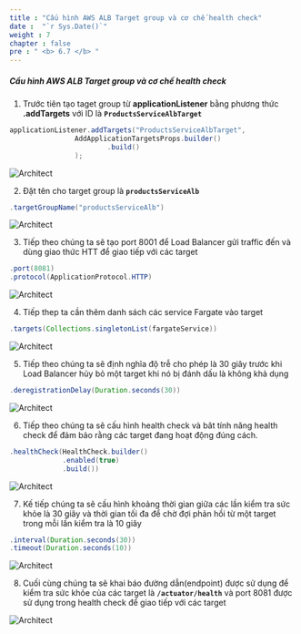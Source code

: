 ```yaml
---
title : "Cấu hình AWS ALB Target group và cơ chế health check"
date :  "`r Sys.Date()`" 
weight : 7
chapter : false
pre : " <b> 6.7 </b> "
---
```


##### Cầu hình AWS ALB Target group và cơ chế health check
1. Trước tiên tạo taget group từ **applicationListener** bằng phương thức **.addTargets** với ID là **```ProductsServiceAlbTarget```**

```java
applicationListener.addTargets("ProductsServiceAlbTarget",
                AddApplicationTargetsProps.builder()
                        .build()
                );
```
![Architect](/images/6/configTarget/01.png?featherlight=false&width=60pc)

2. Đặt tên cho target group là **```productsServiceAlb```**

```java
.targetGroupName("productsServiceAlb")
```
![Architect](/images/6/configTarget/02.png?featherlight=false&width=60pc)

3. Tiếp theo chúng ta sẽ tạo port 8001 để Load Balancer gửi traffic đến và dùng giao thức HTT để giao tiếp với các target

```java
.port(8081)
.protocol(ApplicationProtocol.HTTP)
```

![Architect](/images/6/configTarget/03.png?featherlight=false&width=60pc)

4. Tiếp thep ta cần thêm  danh sách các service Fargate vào target

```java
.targets(Collections.singletonList(fargateService))
```

![Architect](/images/6/configTarget/04.png?featherlight=false&width=60pc)

5. Tiếp theo chúng ta sẽ định nghĩa độ trễ cho phép là 30 giây trước khi Load Balancer hủy bỏ một target khi nó bị đánh dấu là không khả dụng

```java
.deregistrationDelay(Duration.seconds(30))
```

![Architect](/images/6/configTarget/05.png?featherlight=false&width=60pc)

6. Tiếp theo chúng ta sẽ cấu hình health check và bât tính năng health check để đảm bảo rằng các target đang hoạt động đúng cách.

```java
.healthCheck(HealthCheck.builder()
             .enabled(true)
             .build())
```

![Architect](/images/6/configTarget/06.png?featherlight=false&width=60pc)

7. Kế tiếp chúng ta sẽ cấu hình khoảng thời gian giữa các lần kiểm tra sức khỏe là 30 giây và thời gian tối đa để chờ đợi phản hồi từ một target trong mỗi lần kiểm tra là 10 giây

```java
.interval(Duration.seconds(30))
.timeout(Duration.seconds(10))
```
![Architect](/images/6/configTarget/07.png?featherlight=false&width=60pc)

8. Cuối cùng chúng ta sẽ khai báo đường dẫn(endpoint) được sử dụng để kiểm tra sức khỏe của các target là **```/actuator/health```** và port 8081 được sử dụng trong health check để giao tiếp với các target

![Architect](/images/6/configTarget/08.png?featherlight=false&width=60pc)
